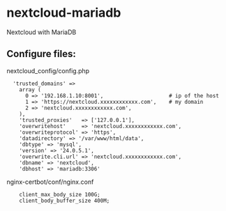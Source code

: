 # nextcloud-mariadb
Nextcloud with MariaDB


## Configure files:

nextcloud_config/config.php
```
  'trusted_domains' => 
    array (
      0 => '192.168.1.10:8001',                     # ip of the host
      1 => 'https://nextcloud.xxxxxxxxxxxx.com',    # my domain
      2 => 'nextcloud.xxxxxxxxxxxx.com',
    ),
    'trusted_proxies'   => ['127.0.0.1'],
    'overwritehost'     => 'nextcloud.xxxxxxxxxxxx.com',
    'overwriteprotocol' => 'https',
    'datadirectory' => '/var/www/html/data',
    'dbtype' => 'mysql',
    'version' => '24.0.5.1',
    'overwrite.cli.url' => 'nextcloud.xxxxxxxxxxxx.com',
    'dbname' => 'nextcloud',
    'dbhost' => 'mariadb:3306'
```

nginx-certbot/conf/nginx.conf
```
    client_max_body_size 100G;
    client_body_buffer_size 400M;

```
